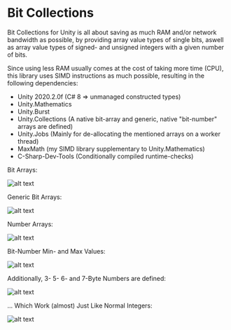 # Bit Collections

Bit Collections for Unity is all about saving as much RAM and/or network bandwidth as possible, by providing array value types of single bits, aswell as array value types of signed- and unsigned integers with a given number of bits.

Since using less RAM usually comes at the cost of taking more time (CPU), this library uses SIMD instructions as much possible, resulting in the following dependencies:

- Unity 2020.2.0f (C# 8 => unmanaged constructed types)
- Unity.Mathematics
- Unity.Burst
- Unity.Collections (A native bit-array and generic, native "bit-number" arrays are defined)
- Unity.Jobs (Mainly for de-allocating the mentioned arrays on a worker thread)
- MaxMath (my SIMD library supplementary to Unity.Mathematics)
- C-Sharp-Dev-Tools (Conditionally compiled runtime-checks)






Bit Arrays:

![alt text](https://i.imgur.com/NvwjrnH.png)




Generic Bit Arrays:

![alt text](https://i.imgur.com/mvWMvll.png)




Number Arrays:

![alt text](https://i.imgur.com/ViNwApd.png)




Bit-Number Min- and Max Values:

![alt text](https://i.imgur.com/snM6KaI.png)




Additionally, 3- 5- 6- and 7-Byte Numbers are defined:

![alt text](https://i.imgur.com/Gl8eguA.png)




... Which Work (almost) Just Like Normal Integers:

![alt text](https://i.imgur.com/KD670VA.png)
